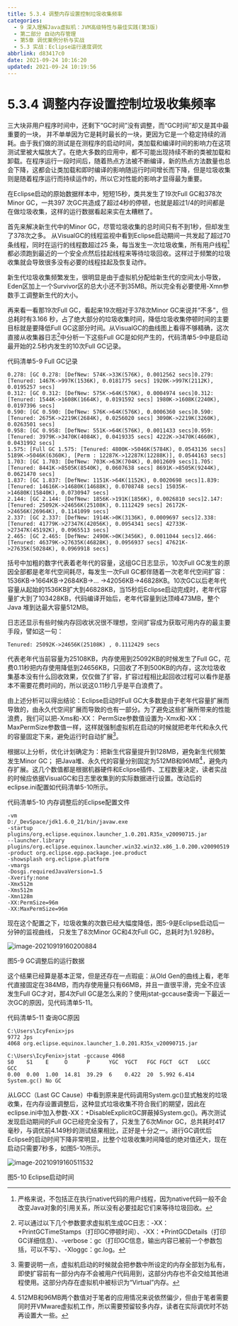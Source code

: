 ```yaml
---
title: 5.3.4 调整内存设置控制垃圾收集频率
categories:
  - 9 深入理解Java虛拟机：JVM高级特性与最佳实践(第3版)
  - 第二部分 自动内存管理
  - 第5章 调优案例分析与实战
  - 5.3 实战：Eclipse运行速度调优
abbrlink: d83417c0
date: 2021-09-24 10:16:20
updated: 2021-09-24 10:19:56
---
```

# 5.3.4 调整内存设置控制垃圾收集频率
三大块非用户程序时间中，还剩下“GC时间”没有调整，而“GC时间”却又是其中最重要的一块， 并不单单因为它是耗时最长的一块，更因为它是一个稳定持续的消耗。由于我们做的测试是在测程序的启动时间，类加载和编译时间的影响力在这项测试里被大幅放大了。在绝大多数的应用中，都不可能出现持续不断的类被加载和卸载。在程序运行一段时间后，随着热点方法被不断编译，新的热点方法数量也总会下降，这都会让类加载和即时编译的影响随运行时间增长而下降，但是垃圾收集则是随着程序运行而持续运作的，所以它对性能的影响才显得最为重要。

在Eclipse启动的原始数据样本中，短短15秒，类共发生了19次Full GC和378次Minor GC，一共397 次GC共造成了超过4秒的停顿，也就是超过1/4的时间都是在做垃圾收集，这样的运行数据看起来实在太糟糕了。

首先来解决新生代中的Minor GC，尽管垃圾收集的总时间只有不到1秒，但却发生了378次之多。 从VisualGC的线程监视中看到Eclipse启动期间一共发起了超过70条线程，同时在运行的线程数超过25 条，每当发生一次垃圾收集，所有用户线程[^1]都必须跑到最近的一个安全点然后挂起线程来等待垃圾回收。这样过于频繁的垃圾收集就会导致很多没有必要的线程挂起及恢复动作。

新生代垃圾收集频繁发生，很明显是由于虚拟机分配给新生代的空间太小导致，Eden区加上一个Survivor区的总大小还不到35MB。所以完全有必要使用-Xmn参数手工调整新生代的大小。

再来看一看那19次Full GC，看起来19次相对于378次Minor GC来说并“不多”，但总耗时有3.166 秒，占了绝大部分的垃圾收集时间，降低垃圾收集停顿时间的主要目标就是要降低Full GC这部分时间。从VisualGC的曲线图上看得不够精确，这次直接从收集器日志[^2]中分析一下这些Full GC是如何产生的，代码清单5-9中是启动最开始的2.5秒内发生的10次Full GC记录。

代码清单5-9 Full GC记录
```
0.278: [GC 0.278: [DefNew: 574K->33K(576K), 0.0012562 secs]0.279: [Tenured: 1467K->997K(1536K), 0.0181775 secs] 1920K->997K(2112K), 0.0195257 secs] 
0.312: [GC 0.312: [DefNew: 575K->64K(576K), 0.0004974 secs]0.312: [Tenured: 1544K->1608K(1664K), 0.0191592 secs] 1980K->1608K(2240K), 0.0197396 secs] 
0.590: [GC 0.590: [DefNew: 576K->64K(576K), 0.0006360 secs]0.590: [Tenured: 2675K->2219K(2684K), 0.0256020 secs] 3090K->2219K(3260K), 0.0263501 secs] 
0.958: [GC 0.958: [DefNew: 551K->64K(576K), 0.0011433 secs]0.959: [Tenured: 3979K->3470K(4084K), 0.0419335 secs] 4222K->3470K(4660K), 0.0431992 secs] 
1.575: [Full GC 1.575: [Tenured: 4800K->5046K(5784K), 0.0543136 secs] 5189K->5046K(6360K), [Perm : 12287K->12287K(12288K)], 0.0544163 secs] 
1.703: [GC 1.703: [DefNew: 703K->63K(704K), 0.0012609 secs]1.705: [Tenured: 8441K->8505K(8540K), 0.0607638 secs] 8691K->8505K(9244K), 0.0621470 secs] 
1.837: [GC 1.837: [DefNew: 1151K->64K(1152K), 0.0020698 secs]1.839: [Tenured: 14616K->14680K(14688K), 0.0708748 secs] 15035K->14680K(15840K), 0.0730947 secs] 
2.144: [GC 2.144: [DefNew: 1856K->191K(1856K), 0.0026810 secs]2.147: [Tenured: 25092K->24656K(25108K), 0.1112429 secs] 26172K->24656K(26964K), 0.1141099 secs] 
2.337: [GC 2.337: [DefNew: 1914K->0K(3136K), 0.0009697 secs]2.338: [Tenured: 41779K->27347K(42056K), 0.0954341 secs] 42733K->27347K(45192K), 0.0965513 secs] 
2.465: [GC 2.465: [DefNew: 2490K->0K(3456K), 0.0011044 secs]2.466: [Tenured: 46379K->27635K(46828K), 0.0956937 secs] 47621K->27635K(50284K), 0.0969918 secs] 
```

括号中加粗的数字代表着老年代的容量，这组GC日志显示，10次Full GC发生的原因全部都是老年代空间耗尽，每发生一次Full GC都伴随着一次老年代空间扩容：1536KB→1664KB→2684KB→… →42056KB→46828KB。10次GC以后老年代容量从起始的1536KB扩大到46828KB，当15秒后Eclipse启动完成时，老年代容量扩大到了103428KB，代码编译开始后，老年代容量到达顶峰473MB，整个Java 堆到达最大容量512MB。

日志还显示有些时候内存回收状况很不理想，空间扩容成为获取可用内存的最主要手段，譬如这一句：

```
Tenured: 25092K->24656K(25108K) , 0.1112429 secs
```
代表老年代当前容量为25108KB，内存使用到25092KB的时候发生了Full GC，花费0.11秒把内存使用降低到24656KB，只回收了不到500KB的内存，这次垃圾收集基本没有什么回收效果，仅仅做了扩容，扩容过程相比起回收过程可以看作是基本不需要花费时间的，所以说这0.11秒几乎是平白浪费了。

由上述分析可以得出结论：Eclipse启动时Full GC大多数是由于老年代容量扩展而导致的，由永久代空间扩展而导致的也有一部分。为了避免这些扩展所带来的性能浪费，我们可以把-Xms和-XX： PermSize参数值设置为-Xmx和-XX：MaxPermSize参数值一样，这样就强制虚拟机在启动的时候就把老年代和永久代的容量固定下来，避免运行时自动扩展[^3]。

根据以上分析，优化计划确定为：把新生代容量提升到128MB，避免新生代频繁发生Minor GC； 把Java堆、永久代的容量分别固定为512MB和96MB[^4]，避免内存扩展。这几个数值都是根据机器硬件和Eclipse插件、工程数量决定，读者实战的时候应依据VisualGC和日志里收集到的实际数据进行设置。改动后的eclipse.ini配置如代码清单5-10所示。

代码清单5-10 内存调整后的Eclipse配置文件
```
-vm 
D:/_DevSpace/jdk1.6.0_21/bin/javaw.exe 
-startup 
plugins/org.eclipse.equinox.launcher_1.0.201.R35x_v20090715.jar 
--launcher.library plugins/org.eclipse.equinox.launcher.win32.win32.x86_1.0.200.v20090519 
-product org.eclipse.epp.package.jee.product 
-showsplash org.eclipse.platform 
-vmargs 
-Dosgi.requiredJavaVersion=1.5 
-Xverify:none 
-Xmx512m 
-Xms512m 
-Xmn128m 
-XX:PermSize=96m 
-XX:MaxPermSize=96m
```
现在这个配置之下，垃圾收集的次数已经大幅度降低，图5-9是Eclipse启动后一分钟的监视曲线， 只发生了8次Minor GC和4次Full GC，总耗时为1.928秒。

![image-20210919160200884](https://gitee.com/XiaoLan223/images/raw/master/Blog/Sum/20210919160201.png)

图5-9 GC调整后的运行数据 

这个结果已经算是基本正常，但是还存在一点瑕疵：从Old Gen的曲线上看，老年代直接固定在384MB，而内存使用量只有66MB，并且一直很平滑，完全不应该发生Full GC才对，那4次Full GC是怎么来的？使用jstat-gccause查询一下最近一次GC的原因，见代码清单5-11。

代码清单5-11 查询GC原因
```
C:\Users\IcyFenix>jps 
9772 Jps 
4068 org.eclipse.equinox.launcher_1.0.201.R35x_v20090715.jar 

C:\Users\IcyFenix>jstat -gccause 4068 
S0    S1    E     O      P      YGC  YGCT   FGC FGCT  GCT   LGCC        GCC 
0.00  0.00  1.00  14.81  39.29  6    0.422  20  5.992 6.414 System.gc() No GC
```
从LGCC（Last GC Cause）中看到原来是代码调用System.gc()显式触发的垃圾收集，在内存设置调整后，这种显式垃圾收集不符合我们的期望，因此在eclipse.ini中加入参数-XX：+DisableExplicitGC屏蔽掉System.gc()。再次测试发现启动期间的Full GC已经完全没有了，只发生了6次Minor GC，总共耗时417毫秒，与调优前4.149秒的测试结果相比，正好是十分之一。进行GC调优后Eclipse的启动时间下降非常明显，比整个垃圾收集时间降低的绝对值还大，现在启动只需要7秒多，如图5-10所示。

![image-20210919160511532](https://gitee.com/XiaoLan223/images/raw/master/Blog/Sum/20210919160511.png)

图5-10 Eclipse启动时间


[^1]: 严格来说，不包括正在执行native代码的用户线程，因为native代码一般不会改变Java对象的引用关系，所以没有必要挂起它们来等待垃圾回收。 
[^2]: 可以通过以下几个参数要求虚拟机生成GC日志：-XX：+PrintGCTimeStamps（打印GC停顿时间）、-XX：+PrintGCDetails（打印GC详细信息）、-verbose：gc（打印GC信息，输出内容已被前一个参数包括，可以不写）、-Xloggc：gc.log。 
[^3]: 需要说明一点，虚拟机启动的时候就会把参数中所设定的内存全部划为私有，即使扩容前有一部分内存不会被用户代码用到，这部分内存也不会交给其他进程使用。这部分内存在虚拟机中被标识为“Virtual”内存。 
[^4]: 512MB和96MB两个数值对于笔者的应用情况来说依然偏少，但由于笔者需要同时开VMware虚拟机工作，所以需要预留较多内存，读者在实际调优时不妨再设置大一些。
